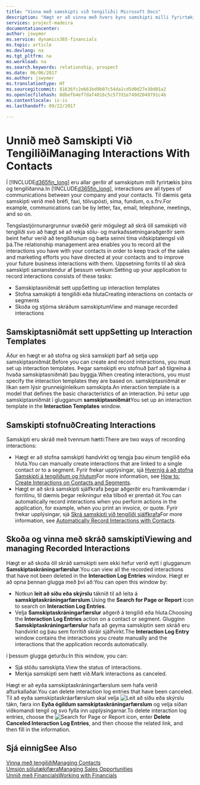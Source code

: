 ```yaml
---
title: "Vinna með samskipti við tengiliði| Microsoft Docs"
description: "Hægt er að vinna með hvers kyns samskipti milli fyrirtækisins og tengiliða þess, t.d. bréf, símtöl, fundir og þess háttar."
services: project-madeira
documentationcenter: 
author: jswymer
ms.service: dynamics365-financials
ms.topic: article
ms.devlang: na
ms.tgt_pltfrm: na
ms.workload: na
ms.search.keywords: relationship, prospect
ms.date: 06/06/2017
ms.author: jswymer
ms.translationtype: HT
ms.sourcegitcommit: 81636fc2e661bd9b07c54da1cd5d0d27e30d01a2
ms.openlocfilehash: 8dbefb4ef7daf4016c5c577d1e749d2049791c4b
ms.contentlocale: is-is
ms.lasthandoff: 09/22/2017

---
```

# <a name="managing-interactions-with-contacts"></a><span data-ttu-id="ed5f5-103">Unnið með Samskipti Við Tengiliði</span><span class="sxs-lookup"><span data-stu-id="ed5f5-103">Managing Interactions With Contacts</span></span>
<span data-ttu-id="ed5f5-104">Í [!INCLUDE[d365fin_long](includes/d365fin_long_md.md)] eru allar gerðir af samskiptum milli fyrirtækis þíns og tengiliðanna.</span><span class="sxs-lookup"><span data-stu-id="ed5f5-104">In [!INCLUDE[d365fin_long](includes/d365fin_long_md.md)], interactions are all types of communications between your company and your contacts.</span></span> <span data-ttu-id="ed5f5-105">Til dæmis geta samskipti verið með bréfi, faxi, tölvupósti, síma, fundum, o.s.frv.</span><span class="sxs-lookup"><span data-stu-id="ed5f5-105">For example, communications can be by letter, fax, email, telephone, meetings, and so on.</span></span>

<span data-ttu-id="ed5f5-106">Tengslastjórnunargrunnur svæðið gerir mögulegt að skrá öll samskipti við tengiliði svo að hægt sé að rekja sölu- og markaðssetningaraðgerðir sem beint hefur verið að tengiliðunum og bæta seinni tíma viðskiptatengsl við þá.</span><span class="sxs-lookup"><span data-stu-id="ed5f5-106">The relationship management area enables you to record all the interactions you have with your contacts in order to keep track of the sales and marketing efforts you have directed at your contacts and to improve your future business interactions with them.</span></span> <span data-ttu-id="ed5f5-107">Uppsetning forrits til að skrá samskipti samanstendur af þessum verkum:</span><span class="sxs-lookup"><span data-stu-id="ed5f5-107">Setting up your application to record interactions consists of these tasks:</span></span>

* <span data-ttu-id="ed5f5-108">Samskiptasniðmát sett upp</span><span class="sxs-lookup"><span data-stu-id="ed5f5-108">Setting up interaction templates</span></span>  
* <span data-ttu-id="ed5f5-109">Stofna samskipti á tengiliði eða hluta</span><span class="sxs-lookup"><span data-stu-id="ed5f5-109">Creating interactions on contacts or segments</span></span>  
* <span data-ttu-id="ed5f5-110">Skoða og stjórna skráðum samskiptum</span><span class="sxs-lookup"><span data-stu-id="ed5f5-110">View and manage recorded interactions</span></span>  

##  <a name="setting-up-interaction-templates"></a><span data-ttu-id="ed5f5-111">Samskiptasniðmát sett upp</span><span class="sxs-lookup"><span data-stu-id="ed5f5-111">Setting up Interaction Templates</span></span>
<span data-ttu-id="ed5f5-112">Áður en hægt er að stofna og skrá samskipti þarf að setja upp samskiptasniðmát.</span><span class="sxs-lookup"><span data-stu-id="ed5f5-112">Before you can create and record interactions, you must set up interaction templates.</span></span> <span data-ttu-id="ed5f5-113">Þegar samskipti eru stofnuð þarf að tilgreina á hvaða samskiptasniðmáti þau byggja.</span><span class="sxs-lookup"><span data-stu-id="ed5f5-113">When creating interactions, you must specify the interaction templates they are based on.</span></span> <span data-ttu-id="ed5f5-114">samskiptasniðmát er líkan sem lýsir grunneiginleikum samskipta.</span><span class="sxs-lookup"><span data-stu-id="ed5f5-114">An interaction template is a model that defines the basic characteristics of an interaction.</span></span>
<span data-ttu-id="ed5f5-115">Þú setur upp samskiptasniðmát í glugganum **samskiptasniðmát**</span><span class="sxs-lookup"><span data-stu-id="ed5f5-115">You set up an interaction template in the **Interaction Templates** window.</span></span>  

## <a name="creating-interactions"></a><span data-ttu-id="ed5f5-116">Samskipti stofnuð</span><span class="sxs-lookup"><span data-stu-id="ed5f5-116">Creating Interactions</span></span>
<span data-ttu-id="ed5f5-117">Samskipti eru skráð með tvennum hætti:</span><span class="sxs-lookup"><span data-stu-id="ed5f5-117">There are two ways of recording interactions:</span></span>

* <span data-ttu-id="ed5f5-118">Hægt er að stofna samskipti handvirkt og tengja þau einum tengilið eða hluta.</span><span class="sxs-lookup"><span data-stu-id="ed5f5-118">You can manually create interactions that are linked to a single contact or to a segment.</span></span> <span data-ttu-id="ed5f5-119">Fyrir frekar upplýsingar, sjá [Hvernig á að stofna Samskipti á tengiliðum og hlutum](marketing-how-create-interactions.md)</span><span class="sxs-lookup"><span data-stu-id="ed5f5-119">For more information, see [How to: Create Interactions on Contacts and Segments](marketing-how-create-interactions.md).</span></span>  
* <span data-ttu-id="ed5f5-120">Hægt er að skrá samskipti sjálfkrafa þegar aðgerðir eru framkvæmdar í forritinu, til dæmis þegar reikningur eða tilboð er prentað út.</span><span class="sxs-lookup"><span data-stu-id="ed5f5-120">You can automatically record interactions when you perform actions in the application, for example, when you print an invoice, or quote.</span></span> <span data-ttu-id="ed5f5-121">Fyrir frekar upplýsingar, sjá [Skrá samskipti við tengiliði sjálfkrafa](marketing-auto-record-interactions.md)</span><span class="sxs-lookup"><span data-stu-id="ed5f5-121">For more information, see [Automatically Record Interactions with Contacts](marketing-auto-record-interactions.md).</span></span>

## <a name="viewing-and-managing-recorded-interactions"></a><span data-ttu-id="ed5f5-122">Skoða og vinna með skráð samskipti</span><span class="sxs-lookup"><span data-stu-id="ed5f5-122">Viewing and managing Recorded Interactions</span></span>
<span data-ttu-id="ed5f5-123">Hægt er að skoða öll skráð samskipti sem ekki hefur verið eytt í glugganum **Samskiptaskráningarfærslur**.</span><span class="sxs-lookup"><span data-stu-id="ed5f5-123">You can view all the recorded interactions that have not been deleted in the **Interaction Log Entries** window.</span></span> <span data-ttu-id="ed5f5-124">Hægt er að opna þennan glugga með því að:</span><span class="sxs-lookup"><span data-stu-id="ed5f5-124">You can open this window by:</span></span>

* <span data-ttu-id="ed5f5-125">Notkun **leit að síðu eða skýrslu** táknið til að leita á **samskiptaskráningarfærslum**.</span><span class="sxs-lookup"><span data-stu-id="ed5f5-125">Using the **Search for Page or Report** icon to search on **Interaction Log Entries**.</span></span>
* <span data-ttu-id="ed5f5-126">Velja **Samskiptaskráningarfærslur** aðgerð á tengilið eða hluta.</span><span class="sxs-lookup"><span data-stu-id="ed5f5-126">Choosing the **Interaction Log Entries** action on a contact or segment.</span></span>
  <span data-ttu-id="ed5f5-127">Glugginn **Samskiptaskráningarfærslur** hafa að geyma samskiptin sem skráð eru handvirkt og þau sem forritið skráir sjálfvirkt.</span><span class="sxs-lookup"><span data-stu-id="ed5f5-127">The **Interaction Log Entry** window contains the interactions you create manually and the interactions that the application records automatically.</span></span>

<span data-ttu-id="ed5f5-128">í þessum glugga geturðu:</span><span class="sxs-lookup"><span data-stu-id="ed5f5-128">In this window, you can:</span></span>

* <span data-ttu-id="ed5f5-129">Sjá stöðu samskipta.</span><span class="sxs-lookup"><span data-stu-id="ed5f5-129">View the status of interactions.</span></span>
* <span data-ttu-id="ed5f5-130">Merkja samskipti sem hætt við.</span><span class="sxs-lookup"><span data-stu-id="ed5f5-130">Mark interactions as canceled.</span></span>

<span data-ttu-id="ed5f5-131">Hægt er að eyða samskiptaskráningarfærslum sem hafa verið afturkallaðar.</span><span class="sxs-lookup"><span data-stu-id="ed5f5-131">You can delete interaction log entries that have been canceled.</span></span> <span data-ttu-id="ed5f5-132">Til að eyða samskiptaskráarfærslum skal velja ![Leit að síðu eða skýrslu](media/ui-search/search_small.png "Leit að síðu eða skýrslu táknið") tákn, færa inn **Eyða ógildum samskiptaskráningarfærslum** og velja síðan viðkomandi tengil og svo fylla inn upplýsingarnar.</span><span class="sxs-lookup"><span data-stu-id="ed5f5-132">To delete interaction log entries, choose the ![Search for Page or Report](media/ui-search/search_small.png "Search for Page or Report icon") icon, enter **Delete Canceled Interaction Log Entries**, and then choose the related link, and then fill in the information.</span></span>

## <a name="see-also"></a><span data-ttu-id="ed5f5-133">Sjá einnig</span><span class="sxs-lookup"><span data-stu-id="ed5f5-133">See Also</span></span>
[<span data-ttu-id="ed5f5-134">Vinna með tengiliði</span><span class="sxs-lookup"><span data-stu-id="ed5f5-134">Managing Contacts</span></span>](marketing-contacts.md)  
[<span data-ttu-id="ed5f5-135">Umsjón sölutækifæra</span><span class="sxs-lookup"><span data-stu-id="ed5f5-135">Managing Sales Opportunities</span></span>](marketing-manage-sales-opportunities.md)  
[<span data-ttu-id="ed5f5-136">Unnið með Financials</span><span class="sxs-lookup"><span data-stu-id="ed5f5-136">Working with Financials</span></span>](ui-work-product.md)  

